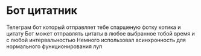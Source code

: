 # Бот цитатник
Телеграм бот который отправляет тебе спаршеную фотку котика и цитату
Бот может отправлять цитаты в любое выбранное тобой время и с любой интервальностью
Немного использовал асинхронность для нормального функционирования луп
